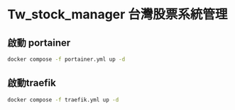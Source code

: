 # Tw_stock_manager 台灣股票系統管理

## 啟動 portainer
```bash
docker compose -f portainer.yml up -d
```

## 啟動traefik
```bash
docker compose -f traefik.yml up -d
```